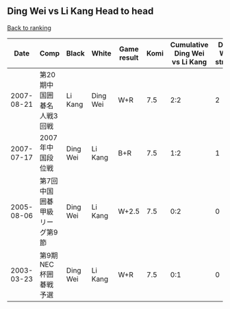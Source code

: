 ## Ding Wei vs Li Kang Head to head

[Back to ranking](../../index.md)




| **Date** | **Comp** | **Black** | **White** | **Game result** | **Komi** | **Cumulative Ding Wei vs Li Kang** | **Ding Wei streak** | **Li Kang streak** | 
| --- | --- | --- | --- | --- | --- | --- | --- | --- |
| 2007-08-21 | 第20期中国囲碁名人戦3回戦 | Li Kang | Ding Wei | W+R | 7.5 | 2:2 | 2 | 0 | 
| 2007-07-17 | 2007年中国段位戦 | Ding Wei | Li Kang | B+R | 7.5 | 1:2 | 1 | 0 | 
| 2005-08-06 | 第7回中国囲碁甲級リーグ第9節 | Ding Wei | Li Kang | W+2.5 | 7.5 | 0:2 | 0 | 2 | 
| 2003-03-23 | 第9期NEC杯囲碁戦予選 | Ding Wei | Li Kang | W+R | 7.5 | 0:1 | 0 | 1 |




